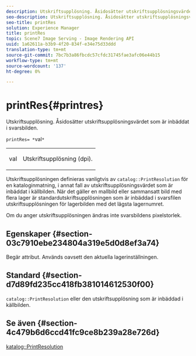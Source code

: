 ```yaml
---
description: Utskriftsupplösning. Åsidosätter utskriftsupplösningsvärdet som är inbäddat i svarsbilden.
seo-description: Utskriftsupplösning. Åsidosätter utskriftsupplösningsvärdet som är inbäddat i svarsbilden.
seo-title: printRes
solution: Experience Manager
title: printRes
topic: Scene7 Image Serving - Image Rendering API
uuid: 1a62611a-b3b9-4f20-834f-e34e75d33ddd
translation-type: tm+mt
source-git-commit: 7bc7b3a86fbcdc57cfdc31745fae3afc06e44b15
workflow-type: tm+mt
source-wordcount: '137'
ht-degree: 0%

---
```



# printRes{#printres}

Utskriftsupplösning. Åsidosätter utskriftsupplösningsvärdet som är inbäddat i svarsbilden.

`printRes= *`val`*`

<table id="simpletable_85C271760AE5466C96115027E6511559"> 
 <tr class="strow"> 
  <td class="stentry"> <p><span class="varname"> val</span> </p> </td> 
  <td class="stentry"> <p>Utskriftsupplösning (dpi). </p></td> 
 </tr> 
</table>

Utskriftsupplösningen definieras vanligtvis av `catalog::PrintResolution` för en kataloginmatning, i annat fall av utskriftsupplösningsvärdet som är inbäddat i källbilden. När det gäller en mallbild eller sammansatt bild med flera lager är standardutskriftsupplösningen som är inbäddad i svarsfilen utskriftsupplösningen för lagerbilden med det lägsta lagernumret.

Om du anger utskriftsupplösningen ändras inte svarsbildens pixelstorlek.

## Egenskaper {#section-03c7910ebe234804a319e5d0d8ef3a74}

Begär attribut. Används oavsett den aktuella lagerinställningen.

## Standard {#section-d7d89fd235cc418fb381014612530f00}

`catalog::PrintResolution` eller den utskriftsupplösning som är inbäddad i källbilden.

## Se även {#section-4c479b6d6ccd41fc9ce8b239a28e726d}

[katalog::PrintResolution](../../../../../is-api/image-catalog/image-serving-api-ref/c-image-catalog-reference/c-image-svg-data-reference/c-image-data-reference/r-printresolution-cat.md#reference-4ebb2e136995470b84b7c5e10cb8e5f5)

